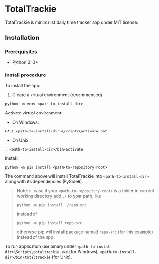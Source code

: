 
# TotalTrackie

TotalTrackie is minimalist daily time tracker app under MIT license.


## Installation

### Prerequisites
* Python 3.10+

### Install procedure
To install the app:

1. Create a virtual environment (recommended)
```commandline
python -m venv <path-to-install-dir>
```
Activate virtual environment:
* On Windows:
```commandline
CALL <path-to-install-dir>\Scripts\activate.bat
```
* On Unix:
```commandline
. <path-to-install-dir>/bin/activate
```

Install:
```commandline
python -m pip install <path-to-repository-root>
```
The command above will install TotalTrackie into `<path-to-install-dir>` along with
its dependencies (PySide6).

> Note: in case if your `<path-to-repository-root>` is a folder in current working directory
> add `./` to your path, like
>
> `python -m pip install ./repo-src`
>
> instead of
>
> `python -m pip install repo-src`
>
> otherwise pip will install package named `repo-src` (for this example) instead of the app.

To run application use binary under `<path-to-install-dir>\Scripts\totaltrackie.exe` (for Windows),
`<path-to-install-dir>/bin/totaltrackie` (for Unix).
